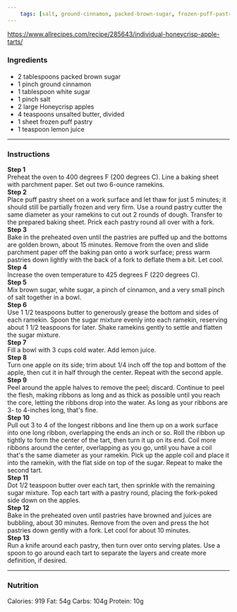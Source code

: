 ```yaml
---
	tags: [salt, ground-cinnamon, packed-brown-sugar, frozen-puff-pastry, butter, Honeycrisp-apples, white-sugar, lemon-juice]
---
```


https://www.allrecipes.com/recipe/285643/individual-honeycrisp-apple-tarts/

### Ingredients

####   
* 2 tablespoons packed brown sugar
* 1 pinch ground cinnamon
* 1 tablespoon white sugar
* 1 pinch salt
* 2 large Honeycrisp apples
* 4 teaspoons unsalted butter, divided
* 1 sheet frozen puff pastry
* 1 teaspoon lemon juice

---

### Instructions

**Step 1**  
Preheat the oven to 400 degrees F (200 degrees C). Line a baking sheet with parchment paper. Set out two 6-ounce ramekins.  
**Step 2**  
Place puff pastry sheet on a work surface and let thaw for just 5 minutes; it should still be partially frozen and very firm. Use a round pastry cutter the same diameter as your ramekins to cut out 2 rounds of dough. Transfer to the prepared baking sheet. Prick each pastry round all over with a fork.  
**Step 3**  
Bake in the preheated oven until the pastries are puffed up and the bottoms are golden brown, about 15 minutes. Remove from the oven and slide parchment paper off the baking pan onto a work surface; press warm pastries down lightly with the back of a fork to deflate them a bit. Let cool.  
**Step 4**  
Increase the oven temperature to 425 degrees F (220 degrees C).  
**Step 5**  
Mix brown sugar, white sugar, a pinch of cinnamon, and a very small pinch of salt together in a bowl.  
**Step 6**  
Use 1 1/2 teaspoons butter to generously grease the bottom and sides of each ramekin. Spoon the sugar mixture evenly into each ramekin, reserving about 1 1/2 teaspoons for later. Shake ramekins gently to settle and flatten the sugar mixture.  
**Step 7**  
Fill a bowl with 3 cups cold water. Add lemon juice.  
**Step 8**  
Turn one apple on its side; trim about 1/4 inch off the top and bottom of the apple, then cut it in half through the center. Repeat with the second apple.  
**Step 9**  
Peel around the apple halves to remove the peel; discard. Continue to peel the flesh, making ribbons as long and as thick as possible until you reach the core, letting the ribbons drop into the water. As long as your ribbons are 3- to 4-inches long, that's fine.  
**Step 10**  
Pull out 3 to 4 of the longest ribbons and line them up on a work surface into one long ribbon, overlapping the ends an inch or so. Roll the ribbon up tightly to form the center of the tart, then turn it up on its end. Coil more ribbons around the center, overlapping as you go, until you have a coil that's the same diameter as your ramekin. Pick up the apple coil and place it into the ramekin, with the flat side on top of the sugar. Repeat to make the second tart.  
**Step 11**  
Dot 1/2 teaspoon butter over each tart, then sprinkle with the remaining sugar mixture. Top each tart with a pastry round, placing the fork-poked side down on the apples.  
**Step 12**  
Bake in the preheated oven until pastries have browned and juices are bubbling, about 30 minutes. Remove from the oven and press the hot pastries down gently with a fork. Let cool for about 10 minutes.  
**Step 13**  
Run a knife around each pastry, then turn over onto serving plates. Use a spoon to go around each tart to separate the layers and create more definition, if desired.  

---

### Nutrition

Calories: 919  Fat: 54g  Carbs: 104g  Protein: 10g  
